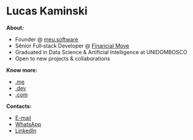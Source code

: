# Lucas Kaminski

**About:**

- Founder @ [meu.software](https://meu.software)
- Sênior Full‑stack Developer @ [Financial Move](https://financialmove.com.br/)
- Graduated in Data Science & Artificial Intelligence at UNIDOMBOSCO
- Open to new projects & collaborations

**Know more:**

- [.me](https://lucas-kaminski.me)
- [.dev](https://lucas-kaminski.dev)
- [.com](https://lucas-kaminski.com)

**Contacts:**

- [E-mail](mailto:contact@lucas-kaminski.dev)
- [WhatsApp](https://wa.me/5541998119091)
- [LinkedIn](https://linkedin/in/lucas-kaminski)
